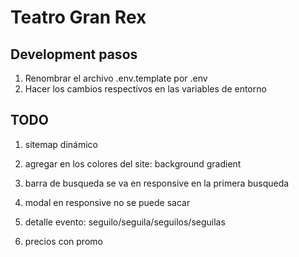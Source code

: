 # Teatro Gran Rex

## Development pasos

1. Renombrar el archivo .env.template por .env
2. Hacer los cambios respectivos en las variables de entorno

## TODO 

1. sitemap dinámico

3. agregar en los colores del site: background gradient

9. barra de busqueda se va en responsive en la primera busqueda

10. modal en responsive no se puede sacar

11. detalle evento: seguilo/seguila/seguilos/seguilas

12. precios con promo



